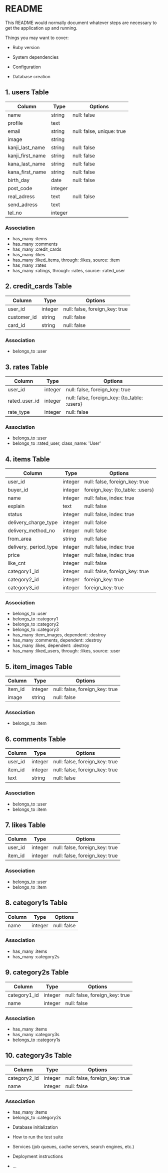 # README

This README would normally document whatever steps are necessary to get the
application up and running.

Things you may want to cover:

* Ruby version

* System dependencies

* Configuration

* Database creation
## 1. users Table
|Column|Type|Options|
|------|----|-------|
|name|string|null: false|
|profile|text|
|email|string|null: false, unique: true|
|image|string|
|kanji_last_name|string|null: false|
|kanji_first_name|string|null: false|
|kana_last_name|string|null: false|
|kana_first_name|string|null: false|
|birth_day|date|null: false|
|post_code|integer|
|real_adress|text|null: false|
|send_adress|text|
|tel_no|integer|

### Association
- has_many :items
- has_many :comments
- has_many :credit_cards
- has_many :likes
- has_many :liked_items, through: :likes, source: :item
- has_many :rates
- has_many :ratings, through: :rates, source: :rated_user


## 2. credit_cards Table
|Column|Type|Options|
|------|----|-------|
|user_id|integer|null: false, foreign_key: true|
|customer_id|string|null: false|
|card_id|string|null: false|

### Association
- belongs_to :user


## 3. rates Table
|Column|Type|Options|
|------|----|-------|
|user_id|integer|null: false, foreign_key: true|
|rated_user_id|integer|null: false, foreign_key: {to_table: :users}|
|rate_type|integer|null: false|

### Association
- belongs_to :user
- belongs_to :rated_user, class_name: 'User'


## 4. items Table
|Column|Type|Options|
|------|----|-------|
|user_id|integer|null: false, foreign_key: true|
|buyer_id|integer|foreign_key: {to_table: :users}|
|name|integer|null: false, index: true|
|explain|text|null: false|
|status|integer|null: false, index: true|
|delivery_charge_type|integer|null: false|
|delivery_method_no|integer|null: false|
|from_area|string|null: false|
|delivery_ period_type|integer|null: false, index: true|
|price|integer|null: false, index: true|
|like_cnt|integer|null: false|
|category1_id|integer|null: false, foreign_key: true|
|category2_id|integer|foreign_key: true|
|category3_id|integer|foreign_key: true|

### Association
- belongs_to :user
- belongs_to :category1
- belongs_to :category2
- belongs_to :category3
- has_many :item_images, dependent: :destroy
- has_many :comments, dependent: :destroy
- has_many :likes, dependent: :destroy
- has_many :liked_users, through: :likes, source: :user

## 5. item_images Table
|Column|Type|Options|
|------|----|-------|
|item_id|integer|null: false, foreign_key: true|
|image|string|null: false|

### Association
- belongs_to :item


## 6. comments Table
|Column|Type|Options|
|------|----|-------|
|user_id|integer|null: false, foreign_key: true|
|item_id|integer|null: false, foreign_key: true|
|text|string|null: false|

### Association
- belongs_to :user
- belongs_to :item


## 7. likes Table
|Column|Type|Options|
|------|----|-------|
|user_id|integer|null: false, foreign_key: true|
|item_id|integer|null: false, foreign_key: true|

### Association
- belongs_to :user
- belongs_to :item


## 8. category1s Table
|Column|Type|Options|
|------|----|-------|
|name|integer|null: false|

### Association
- has_many :items
- has_many :category2s


## 9. category2s Table
|Column|Type|Options|
|------|----|-------|
|category1_id|integer|null: false, foreign_key: true|
|name|integer|null: false|

### Association
- has_many :items
- has_many :category3s
- belongs_to :category1s

## 10. category3s Table
|Column|Type|Options|
|------|----|-------|
|category2_id|integer|null: false, foreign_key: true|
|name|integer|null: false|

### Association
- has_many :items
- belongs_to :category2s



* Database initialization

* How to run the test suite

* Services (job queues, cache servers, search engines, etc.)

* Deployment instructions

* ...
